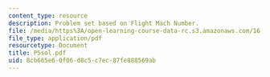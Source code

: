 ```yaml
---
content_type: resource
description: Problem set based on Flight Mach Number.
file: /media/https%3A/open-learning-course-data-rc.s3.amazonaws.com/16-01-unified-engineering-i-ii-iii-iv-fall-2005-spring-2006/8cb665e60f06d8c5c7ec87fe888569ab_P5sol.pdf
file_type: application/pdf
resourcetype: Document
title: P5sol.pdf
uid: 8cb665e6-0f06-d8c5-c7ec-87fe888569ab
---
```

